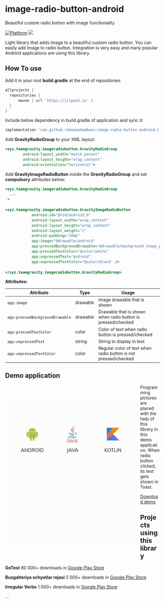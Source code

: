 # image-radio-button-android
Beautiful custom radio button with image functionality

[![Platform](https://img.shields.io/badge/platform-android-green.svg)](http://developer.android.com/index.html)
[![](https://jitpack.io/v/raheemadamboev/image-radio-button-android.svg)](https://jitpack.io/#raheemadamboev/image-radio-button-android)

Light library that adds image to a beautiful custom radio button. You can easily add image to radio button. Integration is very easy and many popular Android applications are using this library.

## How To use

Add it in your root **build.gradle** at the end of repositories:
```groovy
allprojects {
  repositories {
	  maven { url 'https://jitpack.io' }
  }
}
```  

Include below dependency in build.gradle of application and sync it:
```groovy
implementation 'com.github.raheemadamboev:image-radio-button-android:1.0.2'
```

Add **GravityRadioGroup** to your XML layout:
```xml
<xyz.teamgravity.imageradiobutton.GravityRadioGroup
        android:layout_width="match_parent"
        android:layout_height="wrap_content"
        android:orientation="horizontal">
```

Add **GravityImageRadioButton** inside the **GravityRadioGroup** and set **compulsory** attributes below:

```xml
<xyz.teamgravity.imageradiobutton.GravityRadioGroup
  ...
 >

<xyz.teamgravity.imageradiobutton.GravityImageRadioButton
            android:id="@+id/android_b"
            android:layout_width="wrap_content"
            android:layout_height="wrap_content"
            android:layout_weight="1"
            android:padding="20dp"
            app:image="@drawable/android"
            app:pressedBackgroundDrawable="@drawable/background_shape_preset_button_pressed"
            app:pressedTextColor="@color/white"
            app:unpressedText="Android"
            app:unpressedTextColor="@color/black" />
            
</xyz.teamgravity.imageradiobutton.GravityRadioGroup>
```

**Attributes:**

| Attribute                             | Type          | Usage                                                                |
| --------------------------------------| ------------- | -------------------------------------------------------------------- |
| `app:image`                           | drawable      | Image drawable that is shown                                         |
| `app:pressedBackgroundDrawable`       | drawable      | Drawable that is shown when radio button is pressed/checked          |
| `app:pressedTextColor`                | color         | Color of text when radio button is pressed/checked                   |
| `app:unpressedText`                   | string        | String to display in text                                            |
| `app:unpressedTextColor`              | color         | Regular color of text when radio button is not pressed/checked       | 

## Demo application

<img src="https://github.com/raheemadamboev/image-radio-button-android/blob/master/background.gif" alt="sample" title="sample" width="440" height="456" align="left" vspace="60" />

Programming pictures are placed with the help of this library in this demo application. When radio button clicked, its text gets shown in Toast.

<a href="https://github.com/raheemadamboev/image-radio-button-android/blob/master/app-debug.apk">Download demo</a>

## Projects using this library

**GoTest** 80 000+ downloads in <a href="https://play.google.com/store/apps/details?id=xyz.teamgravity.gotest">Google Play Store</a>

**Buxgalteriya schyotlar rejasi** 5 000+ downloads in <a href="https://play.google.com/store/apps/details?id=xyz.teamgravity.uzbekistanaccountingcode">Google Play Store</a>

**Irregular Verbs**  1 000+ downloads in <a href="https://play.google.com/store/apps/details?id=xyz.teamgravity.irregularverbs">Google Play Store</a>

...
